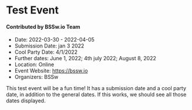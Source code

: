 # Test Event

#### Contributed by BSSw.io Team

- Date: 2022-03-30 - 2022-04-05
- Submission Date: jan 3 2022
- Cool Party Date: 4/1/2022
- Further dates: June 1, 2022; 4th july 2022; August 8, 2022
- Location: Online
- Event Website: https://bssw.io
- Organizers: BSSw

This test event will be a fun time! It has a submission date and a cool party date, in addition to the general dates. If this works, we should see all those dates displayed.

<!---
Publish: yes
Pinned: no
Topics: high performance computing, projects and organizations
--->

